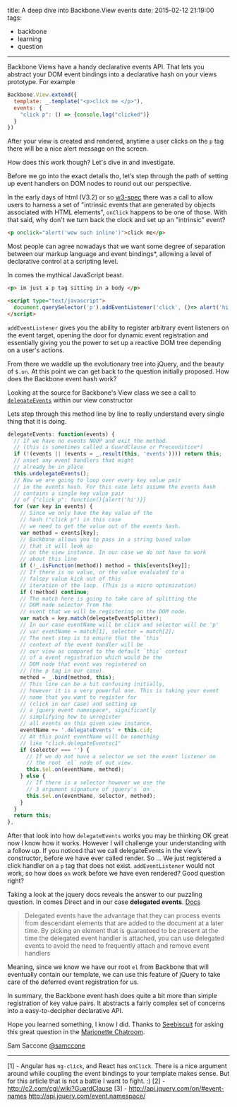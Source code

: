 title: A deep dive into Backbone.View events
date: 2015-02-12 21:19:00
tags:
- backbone
- learning
- question
---

Backbone Views have a handy declarative events API. That lets you abstract your DOM event bindings into a declarative hash on your views prototype. For example

```js
Backbone.View.extend({
  template: _.template("<p>click me </p>"),
  events: {
    "click p": () => {console.log("clicked")}
  }
})
```

After your view is created and rendered, anytime a user clicks on the `p` tag there will be a nice alert message on the screen.

How does this work though? Let's dive in and investigate.

Before we go into the exact details tho, let’s step through the path of setting up event handlers on DOM nodes to round out our perspective.

In the early days of html (V3.2) or so [w3-spec](http://www.w3.org/TR/WD-script-960208.html)
there was a call to allow users to harness a set of "intrinsic events that are generated by objects associated with HTML elements", `onClick` happens to be one of those. With that said, why don't we turn back the clock and set up an "intrinsic" event?

```html
<p onclick="alert('wow such inline')">click me</p>
```

Most people can agree nowadays that we want some degree of separation between our markup language and event bindings*, allowing a level of declarative control at a scripting level.

In comes the mythical JavaScript beast.

```html
<p> im just a p tag sitting in a body </p>

<script type="text/javascript">
  document.querySelector('p').addEventListener('click', ()=> alert('hi mom'), false)
</script>
```

`addEventListener` gives you the ability to register arbitrary event listeners on the event target, opening the door for dynamic event registration and essentially giving you the power to set up a reactive DOM tree depending on a user's actions.

From there we waddle up the evolutionary tree into jQuery, and the beauty of `$.on`. At this point we can get back to the question initially proposed. How does the Backbone event hash work?

Looking at the source for Backbone's View class we see a call to [`delegateEvents`](https://github.com/jashkenas/backbone/blob/1.1.0/backbone.js#L992) within our view constructor

Lets step through this method line by line to really understand every single thing that it is doing.

```js
delegateEvents: function(events) {
  // If we have no events NOOP and exit the method.
  // (this is sometimes called a GuardClause or Precondition*)
  if (!(events || (events = _.result(this, 'events')))) return this;
  // unset any event handlers that might
  // already be in place
  this.undelegateEvents();
  // Now we are going to loop over every key value pair
  // in the events hash. For this case lets assume the events hash
  // contains a single key value pair
  // of {"click p": function(){alert('hi')}}
  for (var key in events) {
    // Since we only have the key value of the
    // hash ("click p") in this case
    // we need to get the value out of the events hash.
    var method = events[key];
    // Backbone allows you to pass in a string based value
    // that it will look up
    // on the view instance. In our case we do not have to work
    // about this line
    if (!_.isFunction(method)) method = this[events[key]];
    // If there is no value, or the value evaluated to a
    // falsey value kick out of this
    // iteration of the loop. (This is a micro optimization)
    if (!method) continue;
    // The match here is going to take care of splitting the
    // DOM node selector from the
    // event that we will be registering on the DOM node.
    var match = key.match(delegateEventSplitter);
    // In our case eventName will be click and selector will be 'p'
    // var eventName = match[1], selector = match[2];
    // The next step is to ensure that the `this`
    // context of the event handler will be
    // our view as compared to the default `this` context
    // of a event registration which would be the
    // DOM node that event was registered on
    // (the p tag in our case).
    method = _.bind(method, this);
    // This line can be a bit confusing initially,
    // however it is a very powerful one. This is taking your event
    // name that you want to register for
    // (click in our case) and setting up
    // a jquery event namespace*, significantly
    // simplifying how to unregister
    // all events on this given view instance.
    eventName += '.delegateEvents' + this.cid;
    // At this point eventName will be something
    // like "click.delegateEventsc1"
    if (selector === '') {
      // If we do not have a selector we set the event listener on
      // the root `el` node of out view.
      this.$el.on(eventName, method);
    } else {
      // If there is a selector however we use the
      // 3 argument signature of jquery's `on`.
      this.$el.on(eventName, selector, method);
    }
  }
  return this;
},
```

After that look into how `delegateEvents` works you may be thinking OK great now I know how it works. However I will challenge your understanding with a follow up. If you noticed that we call delegateEvents in the view’s constructor, before we have ever called render.
So ... We just registered a click handler on a `p` tag that does not exist. `addEventListener` would not work, so how does `on` work before we have even rendered? Good question right?

Taking a look at the jquery docs reveals the answer to our puzzling question. In comes Direct and in our case __delegated events__.
[Docs](http://api.jquery.com/on/#direct-and-delegated-events)

> Delegated events have the advantage that they can process events from descendant elements that are added to the document at a later time. By picking an element that is guaranteed to be present at the time the delegated event handler is attached, you can use delegated events to avoid the need to frequently attach and remove event handlers

Meaning, since we know we have our root `el` from Backbone that will eventually contain our template, we can use this feature of jQuery to take care of the deferred event registration for us.

In summary, the Backbone event hash does quite a bit more than simple registration of key value pairs. It abstracts a fairly complex set of concerns into a easy-to-decipher declarative API.


Hope you learned something, I know I did.
Thanks to [Seebiscuit](https://github.com/Seebiscuit) for asking this great question
in the [Marionette Chatroom](https://gitter.im/marionettejs/backbone.marionette?utm_source=share-link&utm_medium=link&utm_campaign=share-link).

Sam Saccone
[@samccone](http://twitter.com/samccone)


-----------

[1] - Angular has `ng-click`, and React has `onClick`. There is a nice argument around while coupling the event bindings to your template makes sense. But for this article that is not a battle I want to fight. :)
[2] - http://c2.com/cgi/wiki?GuardClause
[3] - http://api.jquery.com/on/#event-names http://api.jquery.com/event.namespace/

